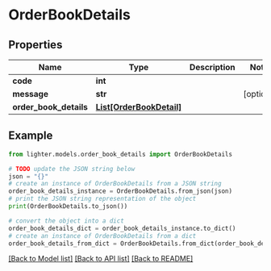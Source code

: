 # OrderBookDetails


## Properties

Name | Type | Description | Notes
------------ | ------------- | ------------- | -------------
**code** | **int** |  | 
**message** | **str** |  | [optional] 
**order_book_details** | [**List[OrderBookDetail]**](OrderBookDetail.md) |  | 

## Example

```python
from lighter.models.order_book_details import OrderBookDetails

# TODO update the JSON string below
json = "{}"
# create an instance of OrderBookDetails from a JSON string
order_book_details_instance = OrderBookDetails.from_json(json)
# print the JSON string representation of the object
print(OrderBookDetails.to_json())

# convert the object into a dict
order_book_details_dict = order_book_details_instance.to_dict()
# create an instance of OrderBookDetails from a dict
order_book_details_from_dict = OrderBookDetails.from_dict(order_book_details_dict)
```
[[Back to Model list]](../README.md#documentation-for-models) [[Back to API list]](../README.md#documentation-for-api-endpoints) [[Back to README]](../README.md)


